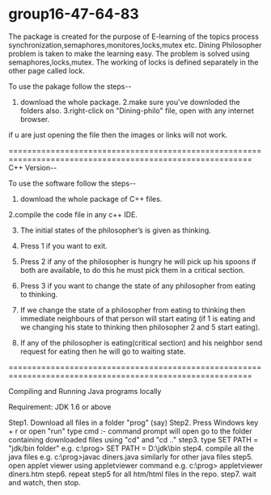 group16-47-64-83
================

The package is created for the purpose of E-learning of the topics process synchronization,semaphores,monitores,locks,mutex etc.
Dining Philosopher problem is taken to make the learning easy.
The problem is solved using semaphores,locks,mutex.
The working of locks is defined separately in the other page called lock.

To use the pakage follow the steps--
1. download the whole package.
2.make sure you've downloded the folders also.
3.right-click on "Dining-philo" file, open with any internet browser.

if u are just opening the file then the images or links will not work.

==========================================================================================================
C++ Version--


To use the software follow the steps--

1. download the whole package of C++ files.

2.compile the code file in any c++ IDE.

3. The initial states of the philosopher’s is given as thinking.

4. Press 1 if you want to exit.

5. Press 2 if any of the philosopher is hungry he will pick up his spoons if both are available, to do this he must pick them in a critical section.

6. Press 3 if you want to change the state of any philosopher from eating to thinking.

7. If we change the state of a philosopher from eating to thinking then immediate neighbours of that person will start eating
(if 1 is eating and we changing his state to thinking then philosopher 2 and 5 start eating). 

8. If any of the philosopher is eating(critical section) and his neighbor send request for eating then he will go to waiting state.

==========================================================================================================

Compiling and Running Java programs locally

  Requirement: JDK 1.6 or above
  
  Step1. Download all files in a folder "prog" (say)
  Step2. Press Windows key + r or open "run" 
         type cmd  :- command prompt will open
            go to the folder containing downloaded files using "cd" and "cd .."
  step3. type SET PATH = "jdk/bin folder"
          e.g. c:\prog> SET PATH = D:\jdk\bin
  step4. compile all the java files
          e.g. c:\prog>javac diners.java
          similarly for other java files
  step5. open applet viewer using appletviewer command
          e.g. c:\prog> appletviewer diners.htm
  step6. repeat step5 for all htm/html files in the repo.
  step7. wait and watch, then stop. 
          
    
